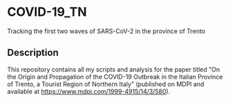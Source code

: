 # COVID-19_TN
Tracking the first two waves of SARS-CoV-2 in the province of Trento 

## Description
This repository contains all my scripts and analysis for the paper titled "On the Origin and Propagation of the COVID-19 Outbreak in the Italian Province of Trento, a Tourist Region of Northern Italy" (published on MDPI and available at https://www.mdpi.com/1999-4915/14/3/580).
